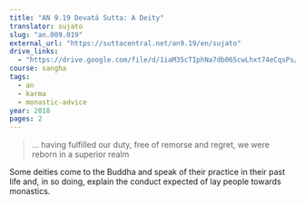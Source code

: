 ```yaml
---
title: "AN 9.19 Devatā Sutta: A Deity"
translator: sujato
slug: "an.009.019"
external_url: "https://suttacentral.net/an9.19/en/sujato"
drive_links:
  - "https://drive.google.com/file/d/1iaM35cTIphNa7db065cwLhxt74eCqsPs/view?usp=drivesdk"
course: sangha
tags:
  - an
  - karma
  - monastic-advice
year: 2018
pages: 2
---
```


> … having fulfilled our duty, free of remorse and regret, we were reborn in a superior realm

Some deities come to the Buddha and speak of their practice in their past life and, in so doing, explain the conduct expected of lay people towards monastics.

